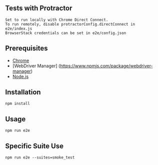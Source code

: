 ## Tests with Protractor
    Set to run locally with Chrome Direct Connect. 	
    To run remotely, disable protractorConfig.directConnect in e2e/index.js
    BrowserStack credentials can be set in e2e/config.json

## Prerequisites
- [Chrome](https://www.google.com/chrome/)
- [WebDriver Manager] (https://www.npmjs.com/package/webdriver-manager)
- [Node.js](https://nodejs.org/en/)

## Installation
    npm install

## Usage
    npm run e2e

## Specific Suite Use
    npm run e2e --suites=smoke_test
